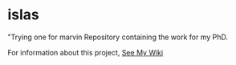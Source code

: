 # islas
"Trying one for marvin
Repository containing the work for my PhD.

For information about this project, [See My Wiki](../../wiki/introduction)
